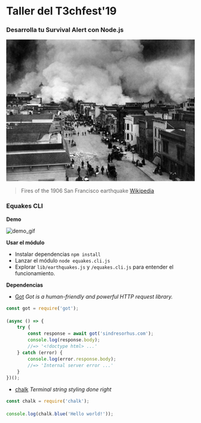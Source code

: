 # Taller del T3chfest'19
### Desarrolla tu Survival Alert con Node.js


![img](OTROS/Sfearthquake3b.jpg)

> Fires of the 1906 San Francisco earthquake [Wikipedia](https://en.wikipedia.org/wiki/Earthquake)

### Equakes CLI

**Demo**

![demo_gif](OTROS/equakes.cli.gif)

**Usar el módulo**
- Instalar dependencias `npm install`
- Lanzar el módulo `node equakes.cli.js`
- Explorar `lib/earthquakes.js` y `/equakes.cli.js` para entender el funcionamiento.

**Dependencias**
- [Got](https://www.npmjs.com/package/got) *Got is a human-friendly and powerful HTTP request library.*
```js
const got = require('got');
 
(async () => {
    try {
        const response = await got('sindresorhus.com');
        console.log(response.body);
        //=> '<!doctype html> ...'
    } catch (error) {
        console.log(error.response.body);
        //=> 'Internal server error ...'
    }
})();
```

- [chalk](https://www.npmjs.com/package/chalk) *Terminal string styling done right*
```js
const chalk = require('chalk');
 
console.log(chalk.blue('Hello world!'));
```